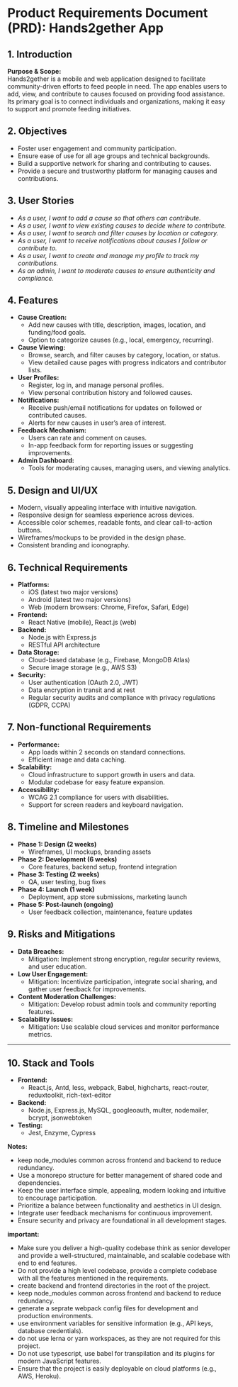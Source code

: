 # Product Requirements Document (PRD): Hands2gether App

## 1. Introduction

**Purpose & Scope:**  
Hands2gether is a mobile and web application designed to facilitate community-driven efforts to feed people in need. The app enables users to add, view, and contribute to causes focused on providing food assistance. Its primary goal is to connect individuals and organizations, making it easy to support and promote feeding initiatives.

## 2. Objectives

- Foster user engagement and community participation.
- Ensure ease of use for all age groups and technical backgrounds.
- Build a supportive network for sharing and contributing to causes.
- Provide a secure and trustworthy platform for managing causes and contributions.

## 3. User Stories

- _As a user, I want to add a cause so that others can contribute._
- _As a user, I want to view existing causes to decide where to contribute._
- _As a user, I want to search and filter causes by location or category._
- _As a user, I want to receive notifications about causes I follow or contribute to._
- _As a user, I want to create and manage my profile to track my contributions._
- _As an admin, I want to moderate causes to ensure authenticity and compliance._

## 4. Features

- **Cause Creation:**
  - Add new causes with title, description, images, location, and funding/food goals.
  - Option to categorize causes (e.g., local, emergency, recurring).
- **Cause Viewing:**
  - Browse, search, and filter causes by category, location, or status.
  - View detailed cause pages with progress indicators and contributor lists.
- **User Profiles:**
  - Register, log in, and manage personal profiles.
  - View personal contribution history and followed causes.
- **Notifications:**
  - Receive push/email notifications for updates on followed or contributed causes.
  - Alerts for new causes in user’s area of interest.
- **Feedback Mechanism:**
  - Users can rate and comment on causes.
  - In-app feedback form for reporting issues or suggesting improvements.
- **Admin Dashboard:**
  - Tools for moderating causes, managing users, and viewing analytics.

## 5. Design and UI/UX

- Modern, visually appealing interface with intuitive navigation.
- Responsive design for seamless experience across devices.
- Accessible color schemes, readable fonts, and clear call-to-action buttons.
- Wireframes/mockups to be provided in the design phase.
- Consistent branding and iconography.

## 6. Technical Requirements

- **Platforms:**
  - iOS (latest two major versions)
  - Android (latest two major versions)
  - Web (modern browsers: Chrome, Firefox, Safari, Edge)
- **Frontend:**
  - React Native (mobile), React.js (web)
- **Backend:**
  - Node.js with Express.js
  - RESTful API architecture
- **Data Storage:**
  - Cloud-based database (e.g., Firebase, MongoDB Atlas)
  - Secure image storage (e.g., AWS S3)
- **Security:**
  - User authentication (OAuth 2.0, JWT)
  - Data encryption in transit and at rest
  - Regular security audits and compliance with privacy regulations (GDPR, CCPA)

## 7. Non-functional Requirements

- **Performance:**
  - App loads within 2 seconds on standard connections.
  - Efficient image and data caching.
- **Scalability:**
  - Cloud infrastructure to support growth in users and data.
  - Modular codebase for easy feature expansion.
- **Accessibility:**
  - WCAG 2.1 compliance for users with disabilities.
  - Support for screen readers and keyboard navigation.

## 8. Timeline and Milestones

- **Phase 1: Design (2 weeks)**
  - Wireframes, UI mockups, branding assets
- **Phase 2: Development (6 weeks)**
  - Core features, backend setup, frontend integration
- **Phase 3: Testing (2 weeks)**
  - QA, user testing, bug fixes
- **Phase 4: Launch (1 week)**
  - Deployment, app store submissions, marketing launch
- **Phase 5: Post-launch (ongoing)**
  - User feedback collection, maintenance, feature updates

## 9. Risks and Mitigations

- **Data Breaches:**
  - Mitigation: Implement strong encryption, regular security reviews, and user education.
- **Low User Engagement:**
  - Mitigation: Incentivize participation, integrate social sharing, and gather user feedback for improvements.
- **Content Moderation Challenges:**
  - Mitigation: Develop robust admin tools and community reporting features.
- **Scalability Issues:**
  - Mitigation: Use scalable cloud services and monitor performance metrics.

---

## 10. Stack and Tools

- **Frontend:**
  - React.js, Antd, less, webpack, Babel, highcharts, react-router, reduxtoolkit, rich-text-editor
- **Backend:**
  - Node.js, Express.js, MySQL, googleoauth, multer, nodemailer, bcrypt, jsonwebtoken
- **Testing:**
  - Jest, Enzyme, Cypress

**Notes:**

- keep node_modules common across frontend and backend to reduce redundancy.
- Use a monorepo structure for better management of shared code and dependencies.
- Keep the user interface simple, appealing, modern looking and intuitive to encourage participation.
- Prioritize a balance between functionality and aesthetics in UI design.
- Integrate user feedback mechanisms for continuous improvement.
- Ensure security and privacy are foundational in all development stages.

**important:**

- Make sure you deliver a high-quality codebase think as senior developer and provide a well-structured, maintainable, and scalable codebase with end to end features.
- Do not provide a high level codebase, provide a complete codebase with all the features mentioned in the requirements.
- create backend and frontend directories in the root of the project.
- keep node_modules common across frontend and backend to reduce redundancy.
- generate a seprate webpack config files for development and production environments.
- use environment variables for sensitive information (e.g., API keys, database credentials).
- do not use lerna or yarn workspaces, as they are not required for this project.
- Do not use typescript, use babel for transpilation and its plugins for modern JavaScript features.
- Ensure that the project is easily deployable on cloud platforms (e.g., AWS, Heroku).
